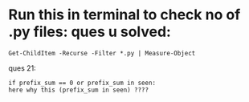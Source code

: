 # Run this in terminal to check no of .py files: ques u solved: 

```
Get-ChildItem -Recurse -Filter *.py | Measure-Object
```





ques 21: 
```
if prefix_sum == 0 or prefix_sum in seen:
here why this (prefix_sum in seen) ????
```